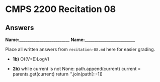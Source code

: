 # CMPS 2200 Recitation 08

## Answers

**Name:**_________________________
**Name:**_________________________


Place all written answers from `recitation-08.md` here for easier grading.



- **1b)**
O((V+E)LogV)



- **2b)**
while current is not None:
        path.append(current)
        current = parents.get(current)
return ''.join(path[::-1])

